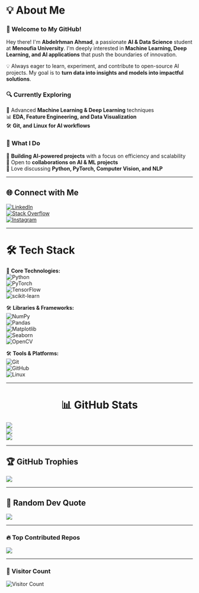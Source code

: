 # 💡 About Me  

### **🚀 Welcome to My GitHub!**  
Hey there! I'm **Abdelrhman Ahmad**, a passionate **AI & Data Science** student at **Menoufia University**. I'm deeply interested in **Machine Learning, Deep Learning, and AI applications** that push the boundaries of innovation.  

💡 Always eager to learn, experiment, and contribute to open-source AI projects. My goal is to **turn data into insights and models into impactful solutions**.  

### **🔍 Currently Exploring**  
🚀 Advanced **Machine Learning & Deep Learning** techniques  
📊 **EDA, Feature Engineering, and Data Visualization**  
🛠 **Git, and Linux for AI workflows**  

### **🎯 What I Do**  
🔬 **Building AI-powered projects** with a focus on efficiency and scalability  
🤝 Open to **collaborations on AI & ML projects**  
💬 Love discussing **Python, PyTorch, Computer Vision, and NLP**  

---

## **🌐 Connect with Me**  
[![LinkedIn](https://img.shields.io/badge/LinkedIn-%230077B5.svg?logo=linkedin&logoColor=white)](https://linkedin.com/in/abdelrhman-ahmad-13a52b269)  
[![Stack Overflow](https://img.shields.io/badge/-Stackoverflow-FE7A16?logo=stack-overflow&logoColor=white)](https://stackoverflow.com/users/22336941)  
[![Instagram](https://img.shields.io/badge/Instagram-%23E4405F.svg?logo=Instagram&logoColor=white)](https://instagram.com/3bdel_r7man_3zzat)  

---

# **🛠 Tech Stack**  
🚀 **Core Technologies:**  
![Python](https://img.shields.io/badge/Python-%23FFD43B.svg?style=plastic&logo=python&logoColor=black)  
![PyTorch](https://img.shields.io/badge/PyTorch-%23EE4C2C.svg?style=plastic&logo=PyTorch&logoColor=white)  
![TensorFlow](https://img.shields.io/badge/TensorFlow-%23FF6F00.svg?style=plastic&logo=TensorFlow&logoColor=white)  
![scikit-learn](https://img.shields.io/badge/scikit--learn-%23F7931E.svg?style=plastic&logo=scikit-learn&logoColor=white)  

🛠 **Libraries & Frameworks:**  
![NumPy](https://img.shields.io/badge/NumPy-%23013243.svg?style=plastic&logo=NumPy&logoColor=white)  
![Pandas](https://img.shields.io/badge/Pandas-%23150458.svg?style=plastic&logo=pandas&logoColor=white)  
![Matplotlib](https://img.shields.io/badge/Matplotlib-%23ffffff.svg?style=plastic&logo=Matplotlib&logoColor=black)  
![Seaborn](https://img.shields.io/badge/Seaborn-%23174A7C.svg?style=plastic&logo=Seaborn&logoColor=white)  
![OpenCV](https://img.shields.io/badge/OpenCV-%235C3EE8.svg?style=plastic&logo=OpenCV&logoColor=white)  

🛠 **Tools & Platforms:**  
![Git](https://img.shields.io/badge/Git-%23F05033.svg?style=plastic&logo=git&logoColor=white)  
![GitHub](https://img.shields.io/badge/GitHub-%23121011.svg?style=plastic&logo=github&logoColor=white)  
![Linux](https://img.shields.io/badge/Linux-%23FCC624.svg?style=plastic&logo=linux&logoColor=black)  

---
<h1 align="center"><strong>📊 GitHub Stats</strong></h1>

![](https://github-readme-stats.vercel.app/api?username=Abdelrhman941&theme=github_dark&hide_border=false&include_all_commits=true&count_private=true)  
![](https://github-readme-streak-stats.herokuapp.com/?user=Abdelrhman941&theme=github_dark&hide_border=false)  
![](https://github-readme-stats.vercel.app/api/top-langs/?username=Abdelrhman941&theme=github_dark&hide_border=false&include_all_commits=true&count_private=true&layout=compact)  

---

## **🏆 GitHub Trophies**  
![](https://github-profile-trophy.vercel.app/?username=Abdelrhman941&theme=algolia&no-frame=false&no-bg=false&margin-w=4)  

---

## **📢 Random Dev Quote**  
![](https://quotes-github-readme.vercel.app/api?type=horizontal&theme=dark)  

---

### **🔥 Top Contributed Repos**  
![](https://github-contributor-stats.vercel.app/api?username=Abdelrhman941&limit=5&theme=codeSTACKr&combine_all_yearly_contributions=true)  

---

### **👀 Visitor Count**  
![Visitor Count](https://komarev.com/ghpvc/?username=Abdelrhman941&color=blue&style=flat)  

